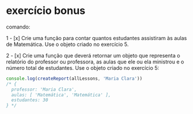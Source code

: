 # exercício bonus 

comando: 

  1 - [x] Crie uma função para contar quantos estudantes assistiram às aulas de Matemática. Use o objeto
  criado no exercício 5.

  2 - [x] Crie uma função que deverá retornar um objeto que representa o relatório do professor ou
  professora, as aulas que ele ou ela ministrou e o número total de estudantes. Use o objeto criado no
  exercício 5:

  ```js
  console.log(createReport(allLessons, 'Maria Clara'))
  /* {
    professor: 'Maria Clara',
    aulas: [ 'Matemática', 'Matemática' ],
    estudantes: 30
  } */
  ```
